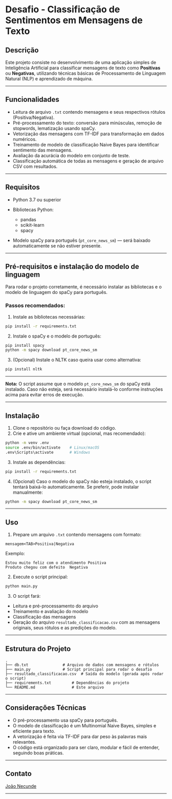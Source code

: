 # Desafio - Classificação de Sentimentos em Mensagens de Texto

## Descrição

Este projeto consiste no desenvolvimento de uma aplicação simples de Inteligência Artificial para classificar mensagens de texto como **Positivas** ou **Negativas**, utilizando técnicas básicas de Processamento de Linguagem Natural (NLP) e aprendizado de máquina.

---

## Funcionalidades

* Leitura de arquivo `.txt` contendo mensagens e seus respectivos rótulos (Positiva/Negativa).
* Pré-processamento do texto: conversão para minúsculas, remoção de stopwords, lematização usando spaCy.
* Vetorização das mensagens com TF-IDF para transformação em dados numéricos.
* Treinamento de modelo de classificação Naive Bayes para identificar sentimento das mensagens.
* Avaliação da acurácia do modelo em conjunto de teste.
* Classificação automática de todas as mensagens e geração de arquivo CSV com resultados.

---

## Requisitos

* Python 3.7 ou superior
* Bibliotecas Python:

  * pandas
  * scikit-learn
  * spacy
* Modelo spaCy para português (`pt_core_news_sm`) — será baixado automaticamente se não estiver presente.

---

## Pré-requisitos e instalação do modelo de linguagem

Para rodar o projeto corretamente, é necessário instalar as bibliotecas e o modelo de linguagem do spaCy para português.

### Passos recomendados:

1. Instale as bibliotecas necessárias:

```bash
pip install -r requirements.txt
```

2. Instale o spaCy e o modelo de português:

```bash
pip install spacy
python -m spacy download pt_core_news_sm
```

3. (Opcional) Instale o NLTK caso queira usar como alternativa:

```bash
pip install nltk
```

---

**Nota:**
O script assume que o modelo `pt_core_news_sm` do spaCy está instalado. Caso não esteja, será necessário instalá-lo conforme instruções acima para evitar erros de execução.

---

## Instalação

1. Clone o repositório ou faça download do código.
2. Crie e ative um ambiente virtual (opcional, mas recomendado):

```bash
python -m venv .env
source .env/bin/activate    # Linux/macOS
.env\Scripts\activate       # Windows
```

3. Instale as dependências:

```bash
pip install -r requirements.txt
```

4. (Opcional) Caso o modelo do spaCy não esteja instalado, o script tentará baixá-lo automaticamente. Se preferir, pode instalar manualmente:

```bash
python -m spacy download pt_core_news_sm
```

---

## Uso

1. Prepare um arquivo `.txt` contendo mensagens com formato:

```
mensagem<TAB>Positiva|Negativa
```

Exemplo:

```
Estou muito feliz com o atendimento	Positiva
Produto chegou com defeito	Negativa
```

2. Execute o script principal:

```bash
python main.py
```

3. O script fará:

* Leitura e pré-processamento do arquivo
* Treinamento e avaliação do modelo
* Classificação das mensagens
* Geração do arquivo `resultado_classificacao.csv` com as mensagens originais, seus rótulos e as predições do modelo.

---

## Estrutura do Projeto

```
.
├── db.txt               # Arquivo de dados com mensagens e rótulos
├── main.py              # Script principal para rodar o desafio
├── resultado_classificacao.csv  # Saída do modelo (gerada após rodar o script)
├── requirements.txt         # Dependências do projeto
└── README.md                # Este arquivo
```

---

## Considerações Técnicas

* O pré-processamento usa spaCy para português.
* O modelo de classificação é um Multinomial Naive Bayes, simples e eficiente para texto.
* A vetorização é feita via TF-IDF para dar peso às palavras mais relevantes.
* O código está organizado para ser claro, modular e fácil de entender, seguindo boas práticas.

---

## Contato

[João Necunde](https://www.linkedin.com/in/joao-necunde/)

---
